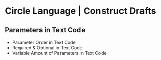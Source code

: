 Circle Language | Construct Drafts
==================================

Parameters in Text Code
-----------------------

- Parameter Order in Text Code
- Required & Optional in Text Code
- Variable Amount of Parameters in Text Code